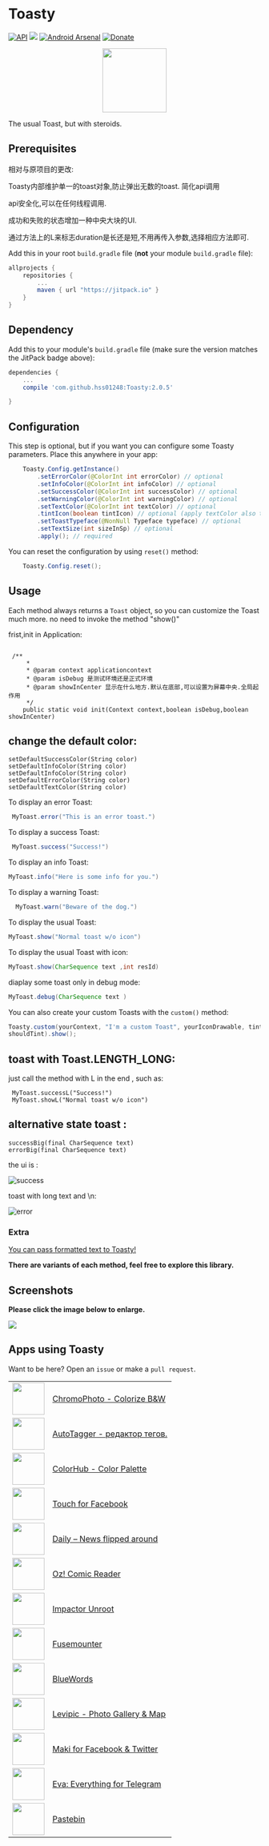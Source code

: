# Toasty
[![API](https://img.shields.io/badge/API-9%2B-blue.svg?style=flat)](https://android-arsenal.com/api?level=9) [![](https://jitpack.io/v/GrenderG/Toasty.svg)](https://jitpack.io/#GrenderG/Toasty) [![Android Arsenal](https://img.shields.io/badge/Android%20Arsenal-Toasty-brightgreen.svg?style=flat)](https://android-arsenal.com/details/1/5102) [![Donate](https://img.shields.io/badge/Donate-PayPal-green.svg)](https://www.paypal.com/cgi-bin/webscr?cmd=_s-xclick&hosted_button_id=XUUEWEHJYFYV2)

<div align="center">
	<img src="https://raw.githubusercontent.com/GrenderG/Toasty/master/art/web_hi_res_512.png" width="128">
</div>

The usual Toast, but with steroids.

## Prerequisites

相对与原项目的更改:

Toasty内部维护单一的toast对象,防止弹出无数的toast.
简化api调用

api安全化,可以在任何线程调用.

成功和失败的状态增加一种中央大块的UI.

通过方法上的L来标志duration是长还是短,不用再传入参数,选择相应方法即可.

Add this in your root `build.gradle` file (**not** your module `build.gradle` file):

```gradle
allprojects {
	repositories {
		...
		maven { url "https://jitpack.io" }
	}
}
```

## Dependency

Add this to your module's `build.gradle` file (make sure the version matches the JitPack badge above):

```gradle
dependencies {
	...
	compile 'com.github.hss01248:Toasty:2.0.5'

}
```

## Configuration

This step is optional, but if you want you can configure some Toasty parameters. Place this anywhere in your app:

```java
	Toasty.Config.getInstance()
		.setErrorColor(@ColorInt int errorColor) // optional
		.setInfoColor(@ColorInt int infoColor) // optional
		.setSuccessColor(@ColorInt int successColor) // optional
		.setWarningColor(@ColorInt int warningColor) // optional
		.setTextColor(@ColorInt int textColor) // optional
		.tintIcon(boolean tintIcon) // optional (apply textColor also to the icon)
		.setToastTypeface(@NonNull Typeface typeface) // optional
		.setTextSize(int sizeInSp) // optional
		.apply(); // required
```

You can reset the configuration by using `reset()` method:

```java
	Toasty.Config.reset();
```

## Usage

Each method always returns a `Toast` object, so you can customize the Toast much more. no need to invoke the method "show()"

frist,init in Application:

```

 /**
     *
     * @param context applicationcontext
     * @param isDebug 是测试环境还是正式环境
     * @param showInCenter 显示在什么地方.默认在底部,可以设置为屏幕中央.全局起作用
     */
    public static void init(Context context,boolean isDebug,boolean showInCenter)

```

## change the default color:

```
setDefaultSuccessColor(String color)
setDefaultInfoColor(String color)
setDefaultInfoColor(String color)
setDefaultErrorColor(String color)
setDefaultTextColor(String color)
```







To display an error Toast:

``` java
 MyToast.error("This is an error toast.")
```
To display a success Toast:

``` java
 MyToast.success("Success!")
```
To display an info Toast:

``` java
MyToast.info("Here is some info for you.")
```
To display a warning Toast:

``` java
  MyToast.warn("Beware of the dog.")
```
To display the usual Toast:

``` java
MyToast.show("Normal toast w/o icon")
```
To display the usual Toast with icon:

``` java
MyToast.show(CharSequence text ,int resId)
```

diaplay some toast only in debug mode:
``` java
MyToast.debug(CharSequence text )
```

You can also create your custom Toasts with the `custom()` method:
``` java
Toasty.custom(yourContext, "I'm a custom Toast", yourIconDrawable, tintColor, duration, withIcon, 
shouldTint).show();
```
## toast with Toast.LENGTH_LONG:

just call the method with L in the end , such as:

```
 MyToast.successL("Success!")
 MyToast.showL("Normal toast w/o icon")
```

## alternative state toast :

```
successBig(final CharSequence text)
errorBig(final CharSequence text)
```

the ui is :

![success](/img/bigsuccess.jpg)

toast with long text and \n:

![error](/img/bigerror.jpg)



### Extra

[You can pass formatted text to Toasty!](https://github.com/GrenderG/Toasty/blob/master/app/src/main/java/es/dmoral/toastysample/MainActivity.java#L98-L107)

**There are variants of each method, feel free to explore this library.**


## Screenshots

**Please click the image below to enlarge.**

<img src="https://raw.githubusercontent.com/GrenderG/Toasty/master/art/collage.png">

Apps using Toasty
--

Want to be here? Open an `issue` or make a `pull request`.

<table>
	<tr>
		<td><img src="https://lh3.googleusercontent.com/vmch41lYF_TKb1MKgtYrSgz2rKQ4T1EnGRCGpWSMqLRSzi_pgNWoZpw9WJE8UV4t614" width="64"/></td>
		<td><a href="https://play.google.com/store/apps/details?id=com.trivisionzero.chromophoto">ChromoPhoto - Colorize B&W</a></td>
	</tr>
	<tr>
		<td><img src="https://lh3.googleusercontent.com/2EYJPs-qBlKJ3L6cy7idQpzKfZkTzA2G4UQfbs-96VGMftQ-7aV4Dvj77ejzZlAAVx_C" width="64"/></td>
		<td><a href="https://play.google.com/store/apps/details?id=com.serg.chuprin.tageditor">AutoTagger - редактор тегов.</a></td>
	</tr>
	<tr>
		<td><img src="https://archive.org/download/ic_launcher_colorhub/ic_launcher_colorhub.png" width="64"/></td>
		<td><a href="https://play.google.com/store/apps/details?id=cheetatech.com.colorhub">ColorHub - Color Palette</a></td>
	</tr>
	<tr>
		<td><img src="https://lh3.googleusercontent.com/Z9tz0izoW0CuBS59w9hbxbn3a7cSSwZUeGr1o9TpapngTKb4MKaGunZP-B306CxBAI8" width="64"/></td>
		<td><a href="https://play.google.com/store/apps/details?id=com.fa.touch.free">Touch for Facebook</a></td>
	</tr>
	<tr>
		<td><img src="https://lh3.googleusercontent.com/rXB22UBHujsK2uYpN-kAkVFBjTcnAp6ltSZYf9-LdYvRkM-kF-xtwPwR8kEInhludA" width="64"/></td>
		<td><a href="https://play.google.com/store/apps/details?id=com.fa.daily.free">Daily – News flipped around</a></td>
	</tr>
	<tr>
		<td><img src="https://lh3.googleusercontent.com/ISQPSPA__uWU4Csw4N0quI0IPi_WcWN0pY4PK86yljf39vaCObvohT9ak2ubQ7iLDQ" width="64"/></td>
		<td><a href="https://play.google.com/store/apps/details?id=es.jmoral.ozreader">Oz! Comic Reader</a></td>
	</tr>
	<tr>
		<td><img src="https://lh3.googleusercontent.com/KxzCiu-csleONAW9kfAYBCaCe4iAnhyO1ziuKjKK_yEDE0xPQMfy_-sYVYkj4RBE-Srt" width="64"/></td>
		<td><a href="https://play.google.com/store/apps/details?id=com.andreacioccarelli.impactor">Impactor Unroot</a></td>
	</tr>
	<tr>
		<td><img src="https://lh3.googleusercontent.com/7e0iTo60TJXz6U-zQl6pXcfgRCLifQaTp_DczwNA5ZSnrEssBwH6K0MU88gC9BzQlMY" width="64"/></td>
		<td><a href="https://play.google.com/store/apps/details?id=com.andreacioccarelli.fusemounter">Fusemounter</a></td>
	</tr>
	<tr>
		<td><img src="https://lh3.googleusercontent.com/gdGrQHkHsfRAY9ivf8wt9vgaX9KPxpFHdFq5AXY_zw2P8Wat3KNstvf-BkNaKrNX8Qg" width="64"/></td>
		<td><a href="https://play.google.com/store/apps/details?id=com.thesrb.bluewords">BlueWords</a></td>
	</tr>
	<tr>
		<td><img src="https://lh3.googleusercontent.com/ipeHvI63HPVwGK3VmyP-flSbTDoh2q93Fte-xwYKgf4OTsEvjC_wqUfKSejjAWZElS8p" width="64"/></td>
		<td><a href="https://play.google.com/store/apps/details?id=com.levionsoftware.photos">Levipic - Photo Gallery & Map</a></td>
	</tr>
	<tr>
		<td><img src="https://lh3.googleusercontent.com/RL082J8D9AyVJdyoT8sN8Mb47LUJEn3ssvp8jgrke_K_sWAXgEl9F8tjudqDoL7y5A0=w300" width="64"/></td>
		<td><a href="https://play.google.com/store/apps/details?id=com.sunshine.makilite">Maki for Facebook & Twitter</a></td>
	</tr>
	<tr>
		<td><img src="https://lh3.googleusercontent.com/u4zbQiMobr58biVKT67ka1N-cU_URBAdD6MDU2fGQYsWePvqH9UncMpGnWAFzczfSA=w300" width="64"/></td>
		<td><a href="https://play.google.com/store/apps/details?id=com.sunshine.eva">Eva: Everything for Telegram</a></td>
	</tr>
	<tr>
		<td><img src="https://lh3.googleusercontent.com/zhky42kxZcdlt1u7D6lzc3Mwq0gV0nTiFdm-T3DygQVcNPOofNba3Q2_MWtqoJFgdF8a=w300" width="64"/></td>
		<td><a href="https://play.google.com/store/apps/details?id=org.imperium.imperious.Pastebin">Pastebin</a></td>
	</tr>
</table>

